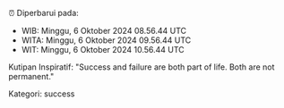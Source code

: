 ⏰ Diperbarui pada:
- WIB: Minggu, 6 Oktober 2024 08.56.44 UTC
- WITA: Minggu, 6 Oktober 2024 09.56.44 UTC
- WIT: Minggu, 6 Oktober 2024 10.56.44 UTC

Kutipan Inspiratif:
"Success and failure are both part of life. Both are not permanent."


Kategori: success

